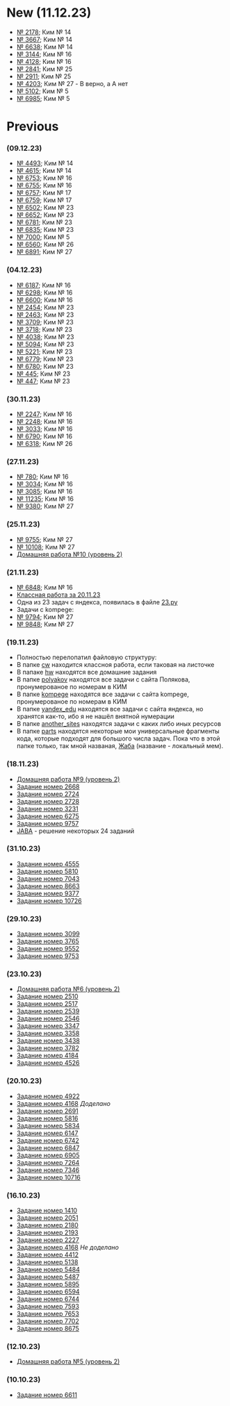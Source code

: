 # New (11.12.23)
- [№ 2178](/polyakov/14/2178.py); Ким № 14
- [№ 3667](/polyakov/14/3667.py); Ким № 14
- [№ 6638](/polyakov/14/6638.py); Ким № 14
- [№ 3144](/polyakov/16/3144.py); Ким № 16
- [№ 4128](/polyakov/16/4128.py); Ким № 16
- [№ 2841](/polyakov/25/2841.py); Ким № 25
- [№ 2911](/polyakov/25/2911.py); Ким № 25
- [№ 4203](/polyakov/27/4203.py); Ким № 27 - B верно, а А нет
- [№ 5102](/polyakov/5/5102.py); Ким № 5
- [№ 6985](/polyakov/5/6985.py); Ким № 5


# Previous
### (09.12.23)
- [№ 4493](/polyakov/14/4493.py); Ким № 14
- [№ 4615](/polyakov/14/4615.py); Ким № 14
- [№ 6753](/polyakov/16/6753.py); Ким № 16
- [№ 6755](/polyakov/16/6755.py); Ким № 16
- [№ 6757](/polyakov/17/6757.py); Ким № 17
- [№ 6759](/polyakov/17/6759.py); Ким № 17
- [№ 6502](/polyakov/23/6502.py); Ким № 23
- [№ 6652](/polyakov/23/6652.py); Ким № 23
- [№ 6781](/polyakov/23/6781.py); Ким № 23
- [№ 6835](/polyakov/23/6835.py); Ким № 23
- [№ 7000](/polyakov/5/7000.py); Ким № 5
- [№ 6560](/polyakov/26/6560.py); Ким № 26
- [№ 6891](/polyakov/27/6891.py); Ким № 27
### (04.12.23)
- [№ 6187](/polyakov/16/6187.py); Ким № 16
- [№ 6298](/polyakov/16/6298.py); Ким № 16
- [№ 6600](/polyakov/16/6600.py); Ким № 16
- [№ 2454](/polyakov/23/2454.py); Ким № 23
- [№ 2463](/polyakov/23/2463.py); Ким № 23
- [№ 3709](/polyakov/23/3709.py); Ким № 23
- [№ 3718](/polyakov/23/3718.py); Ким № 23
- [№ 4038](/polyakov/23/4038.py); Ким № 23
- [№ 5094](/polyakov/23/5094.py); Ким № 23
- [№ 5221](/polyakov/23/5221.py); Ким № 23
- [№ 6779](/polyakov/23/6779.py); Ким № 23
- [№ 6780](/polyakov/23/6780.py); Ким № 23
- [№ 445](/polyakov/23/445.py); Ким № 23
- [№ 447](/polyakov/23/447.py); Ким № 23
### (30.11.23)
- [№ 2247](/kompege/16/2247.py); Ким № 16
- [№ 2248](/kompege/16/2248.py); Ким № 16
- [№ 3033](/kompege/16/3033.py); Ким № 16
- [№ 6790](/kompege/16/6790.py); Ким № 16
- [№ 6318](/polyakov/26/6318.py); Ким № 26
### (27.11.23)
- [№ 780](/kompege/16/780.py); Ким № 16
- [№ 3034](/kompege/16/3034.py); Ким № 16
- [№ 3085](/kompege/16/3085.py); Ким № 16
- [№ 11235](/kompege/16/11235.py); Ким № 16
- [№ 9380](/kompege/27/9380.py); Ким № 27
### (25.11.23)
- [№ 9755](/kompege/27/9755.py); Ким № 27
- [№ 10108](/kompege/27/10108.py); Ким № 27
- [Домашняя работа №10 (уровень 2)](/hw/hw10)
### (21.11.23)
- [№ 6848](/kompege/16/6848.py); Ким № 16
- [Классная работа за 20.11.23](/cw/23-11-20.py)
- Одна из 23 задач с яндекса, появилась в файле [23.py](/yandex_edu/23.py)
- Задачи с kompege:
- [№ 9794](/kompege/27/9794.py); Ким № 27
- [№ 9848](/kompege/27/9848.py); Ким № 27
### (19.11.23)
- Полностью перелопатил файловую структуру:
- В папке [cw](/cw) находится классноя работа, если таковая на листочке
- В папаке [hw](/hw) находятся все домашние задания
- В папке [polyakov](/polyakov) находятся все задачи с сайта Полякова, пронумерованое по номерам в КИМ
- В папке [kompege](/kompege) находятся все задачи с сайта kompege, пронумерованое по номерам в КИМ
- В папке [yandex_edu](/yandex_edu) находятся все задачи с сайта яндекса, но хранятся как-то, ибо я не нашёл внятной нумерации
- В папке [another_sites](/another_sites) находятся задачи с каких либо иных ресурсов
- В папке [parts](/parts) находятся некоторые мои универсальные фрагменты кода, которые подходят для большого числа задач. Пока что в этой папке только, так мной названая, [Жаба](/parts/JABA.py) (название - локальный мем).
### (18.11.23)
- [Домашняя работа №9 (уровень 2)](/hw9)
- [Задание номер 2668](/2668.py)
- [Задание номер 2724](/2724.py)
- [Задание номер 2728](/2728.py)
- [Задание номер 3231](/3231.py)
- [Задание номер 6275](/6275.py)
- [Задание номер 9757](/9757.py)
- [JABA](/JABA.py) - решение некоторых 24 заданий
### (31.10.23)
- [Задание номер 4555](/4555.py)
- [Задание номер 5810](/5810.py)
- [Задание номер 7043](/7043.py)
- [Задание номер 8663](/8663.py)
- [Задание номер 9377](/9377.py)
- [Задание номер 10726](/10726.py)
### (29.10.23)
- [Задание номер 3099](/3099.py)
- [Задание номер 3765](/3765.py)
- [Задание номер 9552](/9552.py)
- [Задание номер 9753](/9753.py)
### (23.10.23)
- [Домашняя работа №6 (уровень 2)](/hw6)
- [Задание номер 2510](/2510.py)
- [Задание номер 2517](/2517.py)
- [Задание номер 2539](/2539.py)
- [Задание номер 2546](/2546.py)
- [Задание номер 3347](/3347.py)
- [Задание номер 3358](/3358.py)
- [Задание номер 3438](/3438.py)
- [Задание номер 3782](/3782.py)
- [Задание номер 4184](/4184.py)
- [Задание номер 4526](/4526.py)
### (20.10.23)
- [Задание номер 4922](/4922.py)
- [Задание номер 4168](/4168.py) *Доделано*
- [Задание номер 2691](/2691.py)
- [Задание номер 5816](/5816.py)
- [Задание номер 5834](/5834.py)
- [Задание номер 6147](/6147.py)
- [Задание номер 6742](/6742.py)
- [Задание номер 6847](/6847.py)
- [Задание номер 6905](/6905.py)
- [Задание номер 7264](/7264.py)
- [Задание номер 7346](/7346.py)
- [Задание номер 10716](/10716.py)
### (16.10.23)
- [Задание номер 1410](/1410.py)
- [Задание номер 2051](/2051.py)
- [Задание номер 2180](/2180.py)
- [Задание номер 2193](/2193.py)
- [Задание номер 2227](/2227.py)
- [Задание номер 4168](/4168.py) *Не доделано*
- [Задание номер 4412](/4412.py)
- [Задание номер 5138](/5138.py)
- [Задание номер 5484](/5484.py)
- [Задание номер 5487](/5487.py)
- [Задание номер 5895](/5895.py)
- [Задание номер 6594](/6594.py)
- [Задание номер 6744](/6744.py)
- [Задание номер 7593](/7593.py)
- [Задание номер 7653](/7653.py)
- [Задание номер 7702](/7702.py)
- [Задание номер 8675](/8675.py)
### (12.10.23)
- [Домашняя работа №5 (уровень 2)](/hw5)
### (10.10.23)
- [Задание номер 6611](/6611.py)